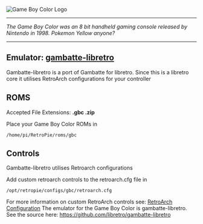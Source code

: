![Game Boy Color Logo](http://fc08.deviantart.net/fs70/i/2013/297/c/7/gameboy_color_logo_by_ringostarr39-d6qt2ly.png)
***
_The Game Boy Color was an 8 bit handheld gaming console released by Nintendo in 1998. Pokemon Yellow anyone?_

***

## Emulator: [gambatte-libretro](https://github.com/libretro/gambatte-libretro)

Gambatte-libretro is a port of Gambatte for libretro. Since this is a libretro core it utilises RetroArch configurations for your controller
## ROMS

Accepted File Extensions: **.gbc .zip**

Place your Game Boy Color ROMs in
```
/home/pi/RetroPie/roms/gbc
```
## Controls

Gambatte-libretro utilises Retroarch configurations

Add custom retroarch controls to the retroarch.cfg file in
```shell
/opt/retropie/configs/gbc/retroarch.cfg
```
For more information on custom RetroArch controls see: [RetroArch Configuration](https://github.com/petrockblog/RetroPie-Setup/wiki/RetroArch-Configuration)
The emulator for the Game Boy Color is gambatte-libretro. See the source here: https://github.com/libretro/gambatte-libretro